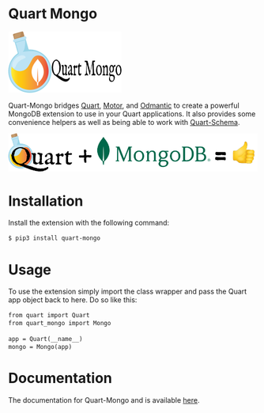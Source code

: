 # Quart Mongo

![Quart Mongo Logo](logos/logo.png)

Quart-Mongo bridges [Quart][], [Motor][], and [Odmantic][] to create a powerful MongoDB extension to use in your Quart applications. It also provides some convenience helpers as well as being able to work with [Quart-Schema][].

![Quart Plug Mongo](logos/quart_mongo.png)

# Installation 

Install the extension with the following command:

    $ pip3 install quart-mongo

# Usage

To use the extension simply import the class wrapper and pass the Quart app 
object back to here. Do so like this:

    from quart import Quart
    from quart_mongo import Mongo

    app = Quart(__name__)
    mongo = Mongo(app)


# Documentation

The documentation for Quart-Mongo and is available [here](https://quart-mongo.readthedocs.io/en/latest/).

[Quart]: https://quart.palletsprojects.com/en/latest/>
[Motor]: https://motor.readthedocs.io/en/stable/>
[Odmantic]: https://art049.github.io/odmantic/
[Quart-Schema]: https://github.com/pgjones/quart-schema
